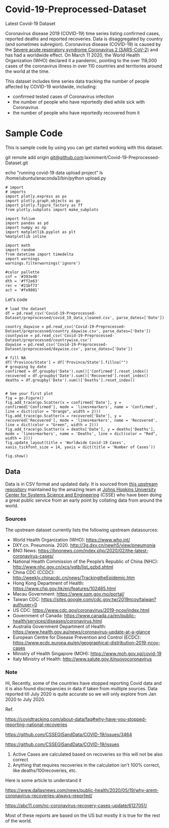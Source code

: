 # Covid-19-Preprocessed-Dataset
Latest Covid-19 Dataset

Coronavirus disease 2019 (COVID-19) time series listing confirmed cases, reported deaths and reported recoveries. Data is disaggregated by country (and sometimes subregion). Coronavirus disease (COVID-19) is caused by the [Severe acute respiratory syndrome Coronavirus 2 (SARS-CoV-2)][sars2] and has had a worldwide effect. On March 11 2020, the World Health Organization (WHO) declared it a pandemic, pointing to the over 118,000 cases of the coronavirus illness in over 110 countries and territories around the world at the time.

[covid]: https://en.wikipedia.org/wiki/Coronavirus_disease_2019
[sars2]: https://en.wikipedia.org/wiki/Severe_acute_respiratory_syndrome_coronavirus_2

This dataset includes time series data tracking the number of people affected by COVID-19 worldwide, including:

* confirmed tested cases of Coronavirus infection
* the number of people who have reportedly died while sick with Coronavirus
* the number of people who have reportedly recovered from it

# Sample Code

This is sample code by using you can get started working with this dataset.

git remote add origin git@github.com:laxmimerit/Covid-19-Preprocessed-Dataset.git


echo "running covid-19 data upload project"
ls
/home/ubuntu/anaconda3/bin/python upload.py

```
# import
# imports
import plotly.express as px
import plotly.graph_objects as go
import plotly.figure_factory as ff
from plotly.subplots import make_subplots

import folium
import pandas as pd
import numpy as np
import matplotlib.pyplot as plt
%matplotlib inline

import math
import random
from datetime import timedelta
import warnings
warnings.filterwarnings('ignore')

#color pallette
cnf = '#393e46'
dth = '#ff2e63'
rec = '#21bf73'
act = '#fe9801'
```

Let's code
```
# load the dataset
df = pd.read_csv('Covid-19-Preprocessed-Dataset/preprocessed/covid_19_data_cleaned.csv', parse_dates=['Date'])

country_daywise = pd.read_csv('Covid-19-Preprocessed-Dataset/preprocessed/country_daywise.csv', parse_dates=['Date'])
countywise = pd.read_csv('Covid-19-Preprocessed-Dataset/preprocessed/countrywise.csv')
daywise = pd.read_csv('Covid-19-Preprocessed-Dataset/preprocessed/daywise.csv', parse_dates=['Date'])

# fill NA
df['Province/State'] = df['Province/State'].fillna("")
# grouping by date
confirmed = df.groupby('Date').sum()['Confirmed'].reset_index()
recovered = df.groupby('Date').sum()['Recovered'].reset_index()
deaths = df.groupby('Date').sum()['Deaths'].reset_index()


# See your first plot
fig = go.Figure()
fig.add_trace(go.Scatter(x = confirmed['Date'], y = confirmed['Confirmed'], mode = 'lines+markers', name = 'Confirmed', line = dict(color = "Orange", width = 2)))
fig.add_trace(go.Scatter(x = recovered['Date'], y = recovered['Recovered'], mode = 'lines+markers', name = 'Recovered', line = dict(color = "Green", width = 2)))
fig.add_trace(go.Scatter(x = deaths['Date'], y = deaths['Deaths'], mode = 'lines+markers', name = 'Deaths', line = dict(color = "Red", width = 2)))
fig.update_layout(title = 'Worldwide Covid-19 Cases', xaxis_tickfont_size = 14, yaxis = dict(title = 'Number of Cases'))

fig.show()
```

## Data

Data is in CSV format and updated daily. It is sourced from [this upstream repository](https://github.com/CSSEGISandData/COVID-19) maintained by the amazing team at [Johns Hopkins University Center for Systems Science and Engineering](https://systems.jhu.edu/) (CSSE) who have been doing a great public service from an early point by collating data from around the world.

### Sources

The upstream dataset currently lists the following upstream datasources:

- World Health Organization (WHO): https://www.who.int/
- DXY.cn. Pneumonia. 2020. http://3g.dxy.cn/newh5/view/pneumonia
- BNO News: https://bnonews.com/index.php/2020/02/the-latest-coronavirus-cases/
- National Health Commission of the People’s Republic of China (NHC): http://www.nhc.gov.cn/xcs/yqtb/list_gzbd.shtml
- China CDC (CCDC): http://weekly.chinacdc.cn/news/TrackingtheEpidemic.htm
- Hong Kong Department of Health: https://www.chp.gov.hk/en/features/102465.html
- Macau Government: https://www.ssm.gov.mo/portal/
- Taiwan CDC: https://sites.google.com/cdc.gov.tw/2019ncov/taiwan?authuser=0
- US CDC: https://www.cdc.gov/coronavirus/2019-ncov/index.html
- Government of Canada: https://www.canada.ca/en/public-health/services/diseases/coronavirus.html
- Australia Government Department of Health: https://www.health.gov.au/news/coronavirus-update-at-a-glance
- European Centre for Disease Prevention and Control (ECDC): https://www.ecdc.europa.eu/en/geographical-distribution-2019-ncov-cases
- Ministry of Health Singapore (MOH): https://www.moh.gov.sg/covid-19
- Italy Ministry of Health: http://www.salute.gov.it/nuovocoronavirus


### Note
Hi,
Recently, some of the countries have stopped reporting Covid data and it is also found discrepancies in data if taken from multiple sources. Data reported till July 2020 is quite accurate so we will only explore from Jan 2020 to July 2020.

Ref.

https://covidtracking.com/about-data/faq#why-have-you-stopped-reporting-national-recoveries

https://github.com/CSSEGISandData/COVID-19/issues/3464

https://github.com/CSSEGISandData/COVID-19/issues

1. Active Cases are calculated based on recoveries so this will not be also correct
2. Anything that requires recoveries in the calculation isn't 100% correct, like deaths/100recoveries, etc.

Here is some article to understand it

https://www.dallasnews.com/news/public-health/2020/05/19/why-arent-coronavirus-recoveries-always-reported/

https://abc11.com/nc-coronavirus-recovery-cases-update/6127051/


Most of these reports are based on the US but mostly it is true for the rest of the world.


